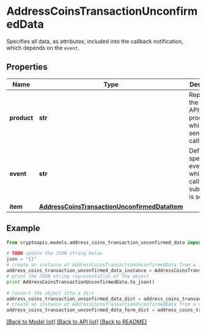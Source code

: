 # AddressCoinsTransactionUnconfirmedData

Specifies all data, as attributes, included into the callback notification, which depends on the `event`.

## Properties
Name | Type | Description | Notes
------------ | ------------- | ------------- | -------------
**product** | **str** | Represents the Crypto APIs 2.0 product which sends the callback. | 
**event** | **str** | Defines the specific event, for which a callback subscription is set. | 
**item** | [**AddressCoinsTransactionUnconfirmedDataItem**](AddressCoinsTransactionUnconfirmedDataItem.md) |  | 

## Example

```python
from cryptoapis.models.address_coins_transaction_unconfirmed_data import AddressCoinsTransactionUnconfirmedData

# TODO update the JSON string below
json = "{}"
# create an instance of AddressCoinsTransactionUnconfirmedData from a JSON string
address_coins_transaction_unconfirmed_data_instance = AddressCoinsTransactionUnconfirmedData.from_json(json)
# print the JSON string representation of the object
print AddressCoinsTransactionUnconfirmedData.to_json()

# convert the object into a dict
address_coins_transaction_unconfirmed_data_dict = address_coins_transaction_unconfirmed_data_instance.to_dict()
# create an instance of AddressCoinsTransactionUnconfirmedData from a dict
address_coins_transaction_unconfirmed_data_form_dict = address_coins_transaction_unconfirmed_data.from_dict(address_coins_transaction_unconfirmed_data_dict)
```
[[Back to Model list]](../README.md#documentation-for-models) [[Back to API list]](../README.md#documentation-for-api-endpoints) [[Back to README]](../README.md)


